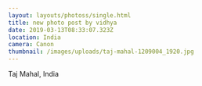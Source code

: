 ```yaml
---
layout: layouts/photoss/single.html
title: new photo post by vidhya
date: 2019-03-13T08:33:07.323Z
location: India
camera: Canon
thumbnail: /images/uploads/taj-mahal-1209004_1920.jpg
---
```

Taj Mahal, India
